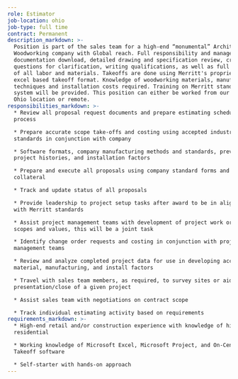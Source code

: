 ```yaml
---
role: Estimator
job-location: ohio
job-type: full time
contract: Permanent
description_markdown: >-
  Position is part of the sales team for a high-end “monumental” Architectural
  Woodworking company with Global reach. Full responsibility and management of
  documentation download, detailed drawing and specification review, creating
  questions for clarification, writing qualifications, as well as full pricing
  of all labor and materials. Takeoffs are done using Merritt's proprietary
  excel based takeoff format. Knowledge of woodworking materials, manufacturing
  techniques and installation costs required. Training on Merritt standards and
  system will be provided. This position can either be worked from our Mentor,
  Ohio location or remote.
responsibilities_markdown: >-
  * Review all proposal request documents and prepare estimating schedules and
  process

  * Prepare accurate scope take-offs and costing using accepted industry
  standards in conjunction with company

  * Software formats, company manufacturing methods and standards, previous
  project histories, and installation factors

  * Prepare and execute all proposals using company standard forms and
  collateral

  * Track and update status of all proposals

  * Provide leadership to project setup tasks after award to be in alignment
  with Merritt standards

  * Assist project management teams with development of project work order
  scopes and values, this will be a joint task

  * Identify change order requests and costing in conjunction with project
  management teams

  * Review and analyze completed project data for use in developing accurate
  material, manufacturing, and install factors

  * Travel with sales team members, as required, to survey sites or aid in
  presentation/close of a given project

  * Assist sales team with negotiations on contract scope

  * Track individual estimating activity based on requirements
requirements_markdown: >-
  * High-end retail and/or construction experience with knowledge of high-end
  residential

  * Working knowledge of Microsoft Excel, Microsoft Project, and On-Center
  Takeoff software

  * Self-starter with hands-on approach
---
```

